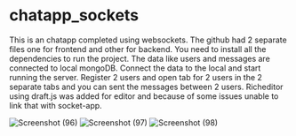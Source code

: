 # chatapp_sockets

This is an chatapp completed using websockets. The github had 2 separate files one for frontend and other for backend. 
You need to install all the dependencies to run the project. The data like users and messages are connected to local mongoDB.
Connect the data to the local and start running the server.
Register 2 users and open tab for 2 users in the 2 separate tabs and you can sent the messages between 2 users.
Richeditor using draft.js was added for editor and because of some issues unable to link that with socket-app.

![Screenshot (96)](https://user-images.githubusercontent.com/98687741/197377287-9dc26965-6b57-43c0-8dbf-4ce9d1e70312.png)
![Screenshot (97)](https://user-images.githubusercontent.com/98687741/197377288-44c02474-2ac0-4992-8247-f9065e3cf04d.png)
![Screenshot (98)](https://user-images.githubusercontent.com/98687741/197377289-0fc96ae6-798a-4a5d-adfa-0f6f9d5db42d.png)


